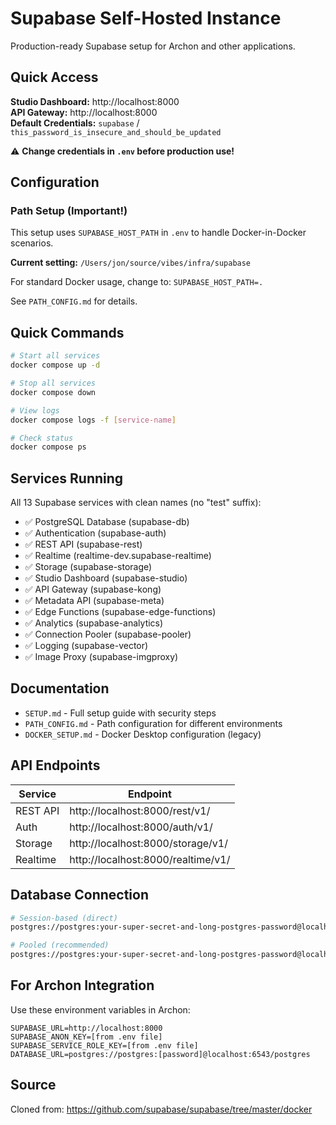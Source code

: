 # Supabase Self-Hosted Instance

Production-ready Supabase setup for Archon and other applications.

## Quick Access

**Studio Dashboard:** http://localhost:8000  
**API Gateway:** http://localhost:8000  
**Default Credentials:** `supabase` / `this_password_is_insecure_and_should_be_updated`

⚠️ **Change credentials in `.env` before production use!**

## Configuration

### Path Setup (Important!)
This setup uses `SUPABASE_HOST_PATH` in `.env` to handle Docker-in-Docker scenarios.

**Current setting:** `/Users/jon/source/vibes/infra/supabase`

For standard Docker usage, change to: `SUPABASE_HOST_PATH=.`

See `PATH_CONFIG.md` for details.

## Quick Commands

```bash
# Start all services
docker compose up -d

# Stop all services
docker compose down

# View logs
docker compose logs -f [service-name]

# Check status
docker compose ps
```

## Services Running

All 13 Supabase services with clean names (no "test" suffix):
- ✅ PostgreSQL Database (supabase-db)
- ✅ Authentication (supabase-auth)
- ✅ REST API (supabase-rest)
- ✅ Realtime (realtime-dev.supabase-realtime)
- ✅ Storage (supabase-storage)
- ✅ Studio Dashboard (supabase-studio)
- ✅ API Gateway (supabase-kong)
- ✅ Metadata API (supabase-meta)
- ✅ Edge Functions (supabase-edge-functions)
- ✅ Analytics (supabase-analytics)
- ✅ Connection Pooler (supabase-pooler)
- ✅ Logging (supabase-vector)
- ✅ Image Proxy (supabase-imgproxy)

## Documentation

- `SETUP.md` - Full setup guide with security steps
- `PATH_CONFIG.md` - Path configuration for different environments
- `DOCKER_SETUP.md` - Docker Desktop configuration (legacy)

## API Endpoints

| Service | Endpoint |
|---------|----------|
| REST API | http://localhost:8000/rest/v1/ |
| Auth | http://localhost:8000/auth/v1/ |
| Storage | http://localhost:8000/storage/v1/ |
| Realtime | http://localhost:8000/realtime/v1/ |

## Database Connection

```bash
# Session-based (direct)
postgres://postgres:your-super-secret-and-long-postgres-password@localhost:5432/postgres

# Pooled (recommended)
postgres://postgres:your-super-secret-and-long-postgres-password@localhost:6543/postgres
```

## For Archon Integration

Use these environment variables in Archon:
```
SUPABASE_URL=http://localhost:8000
SUPABASE_ANON_KEY=[from .env file]
SUPABASE_SERVICE_ROLE_KEY=[from .env file]
DATABASE_URL=postgres://postgres:[password]@localhost:6543/postgres
```

## Source

Cloned from: https://github.com/supabase/supabase/tree/master/docker

